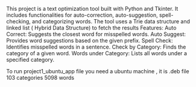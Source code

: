 This project is a text optimization tool built with Python and Tkinter.
It includes functionalities for auto-correction, auto-suggestion, spell-checking, and categorizing words. 
The tool uses a Trie data structure and linked list ( Hybrid Data Structure) to fetch the results
Features:
Auto Correct: Suggests the closest word for misspelled words.
Auto Suggest: Provides word suggestions based on the given prefix.
Spell Check: Identifies misspelled words in a sentence.
Check by Category: Finds the category of a given word.
Words under Category: Lists all words under a specified category.

To run project1_ubuntu_app file  you need a ubuntu machine , it is .deb file
103 categories 
5098 words
